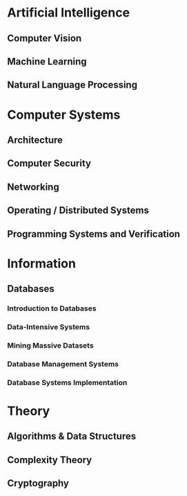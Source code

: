 # Artificial Intelligence

## Computer Vision

## Machine Learning

## Natural Language Processing

# Computer Systems

## Architecture

## Computer Security

## Networking

## Operating / Distributed Systems

## Programming Systems and Verification

# Information

## Databases

### Introduction to Databases

### Data-Intensive Systems

### Mining Massive Datasets

### Database Management Systems

### Database Systems Implementation

# Theory

## Algorithms & Data Structures

## Complexity Theory

## Cryptography